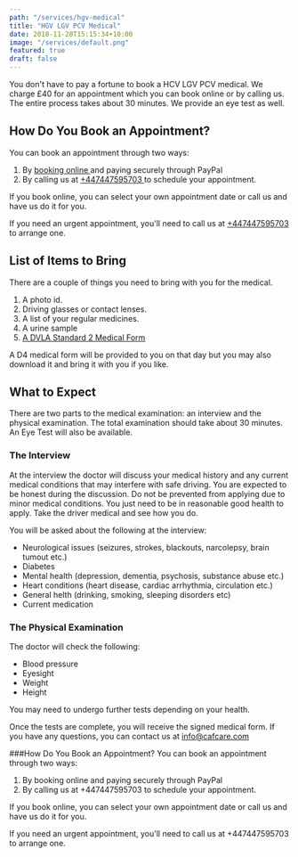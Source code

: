 ```yaml
---
path: "/services/hgv-medical"
title: "HGV LGV PCV Medical"
date: 2018-11-28T15:15:34+10:00
image: "/services/default.png"
featured: true
draft: false
---
```


You don't have to pay a fortune to book a HCV LGV PCV medical. We charge £40 for an appointment which you can book online or by calling us. The entire process takes about 30 minutes. We provide an eye test as well.

## How Do You Book an Appointment?

You can book an appointment through two ways:

1. By <a href="/book-appointment">booking online </a> and paying securely through PayPal
2. By calling us at <a href="tel:+447447595703">
   +447447595703
   </a> to schedule your appointment.

If you book online, you can select your own appointment date or call us and have us do it for you.

If you need an urgent appointment, you'll need to call us at <a href="tel:+447447595703">
+447447595703
</a> to arrange one.

## List of Items to Bring

There are a couple of things you need to bring with you for the medical.

1. A photo id.
2. Driving glasses or contact lenses.
3. A list of your regular medicines.
4. A urine sample
5. <span style="text-decoration:underline;"><a href="https://www.gov.uk/government/uploads/system/uploads/attachment_data/file/607177/d4-medical-examiner-report-for-a-lorry-or-bus-driving-licence.pdf" target="_blank" data-content="https://www.gov.uk/government/uploads/system/uploads/attachment_data/file/607177/d4-medical-examiner-report-for-a-lorry-or-bus-driving-licence.pdf" data-type="external" rel="undefined"><span>A DVLA Standard 2 Medical Form</span></a></span>

A D4 medical form will be provided to you on that day but you may also download it and bring it with you if you like.

## What to Expect

There are two parts to the medical examination: an interview and the physical examination. The total examination should take about 30 minutes. An Eye Test will also be available.

### The Interview

At the interview the doctor will discuss your medical history and any current medical conditions that may interfere with safe driving. You are expected to be honest during the discussion. Do not be prevented from applying due to minor medical conditions. You just need to be in reasonable good health to apply. Take the driver medical and see how you do.

You will be asked about the following at the interview:

- Neurological issues (seizures, strokes, blackouts, narcolepsy, brain tumout etc.)
- Diabetes
- Mental health (depression, dementia, psychosis, substance abuse etc.)
- Heart conditions (heart disease, cardiac arrhythmia, circulation etc.)
- General helth (drinking, smoking, sleeping disorders etc)
- Current medication

### The Physical Examination

The doctor will check the following:

- Blood pressure
- Eyesight
- Weight
- Height

You may need to undergo further tests depending on your health.

Once the tests are complete, you will receive the signed medical form.
If you have any questions, you can contact us at
<a href="mailto:info@cafcare.com">
info@cafcare.com
</a>

###How Do You Book an Appointment?
You can book an appointment through two ways:

1. By booking online and paying securely through PayPal
2. By calling us at +447447595703 to schedule your appointment.

If you book online, you can select your own appointment date or call us and have us do it for you.

If you need an urgent appointment, you'll need to call us at +447447595703 to arrange one.
